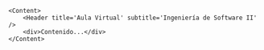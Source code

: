     <Content>
        <Header title='Aula Virtual' subtitle='Ingeniería de Software II' />
        <div>Contenido...</div>
    </Content>
